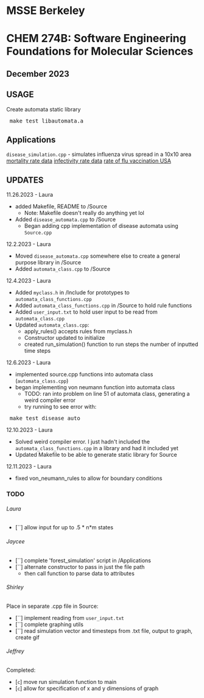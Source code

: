 # MSSE Berkeley
# CHEM 274B: Software Engineering Foundations for Molecular Sciences
## December 2023

## USAGE
Create automata static library
<pre> make test_libautomata.a </pre>

## Applications
`disease_simulation.cpp` - simulates influenza virus spread in a 10x10 area
[mortality rate data](https://wonder.cdc.gov/controller/datarequest/D158;jsessionid=EDF51154784AE93C2EB5E7BA5C8F)
[infectivity rate data](https://www.cdc.gov/mmwr/volumes/72/wr/mm7208a1.htm#:~:text=Among%2015%2C678%20unvaccinated%20person%2Ddays,A%20virus%20infection%20was%2071%25.)
[rate of flu vaccination USA](https://grady.uga.edu/news/more-adults-likely-to-get-a-flu-vaccination-than-receive-an-updated-covid-19-vaccine/#:~:text=According%20to%20the%20Centers%20for,2022%2D23%20was%2049%25.)

## UPDATES

11.26.2023 - Laura
- added Makefile, README to /Source
    - Note: Makefile doesn't really do anything yet lol
- Added `disease_automata.cpp` to /Source
    -  Began adding cpp implementation of disease automata using `Source.cpp`

12.2.2023 - Laura
- Moved `disease_automata.cpp` somewhere else to create a general purpose library in /Source 
- Added `automata_class.cpp` to /Source 

12.4.2023 - Laura
- Added `myclass.h` in /Include for prototypes to `automata_class_functions.cpp`
- Added `automata_class_functions.cpp` in /Source to hold rule functions
- Added `user_input.txt` to hold user input to be read from `automata_class.cpp`
- Updated `automata_class.cpp`:
    - apply_rules() accepts rules from myclass.h
    - Constructor updated to initialize
    - created run_simulation() function to run steps the number of inputted time steps

12.6.2023 - Laura
- implemented source.cpp functions into automata class (`automata_class.cpp`)
- began implementing von neumann function into automata class
    - TODO: ran into problem on line 51 of automata class, generating a weird compiler error
    - try running to see error with:
<pre> make test_disease_auto </pre>

12.10.2023 - Laura
- Solved weird compiler error. I just hadn't included the `automata_class_functions.cpp` in a library and had it included yet
- Updated Makefile to be able to generate static library for Source

12.11.2023 - Laura
- fixed von_neumann_rules to allow for boundary conditions

### TODO
###### Laura
- [``] allow input for up to .5 * n*m states

###### Jaycee
- [``] complete 'forest_simulation' script in /Applications
- [``] alternate constructor to pass in just the file path
    - then call function to parse data to attributes

###### Shirley
Place in separate .cpp file in Source:
- [``] implement reading from `user_input.txt`
- [``] complete graphing utils
- [``] read simulation vector and timesteps from .txt file, output to graph, create gif

###### Jeffrey

Completed:
- [`c`] move run simulation function to main
- [`c`] allow for specification of x and y dimensions of graph